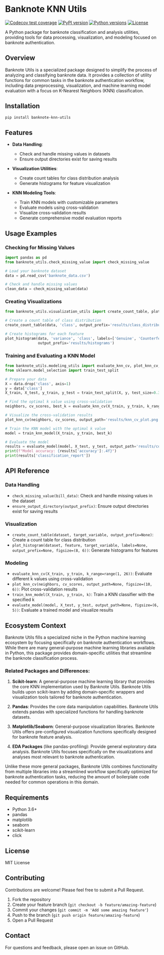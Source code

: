 # Banknote KNN Utils
[![Codecov test coverage](https://codecov.io/gh/DSCI-310-2025/banknote-knn-utils/branch/main/graph/badge.svg)](https://codecov.io/gh/DSCI-310-2025/banknote-knn-utils)
[![PyPI version](https://img.shields.io/badge/pypi-v0.1.6-blue.svg)](https://pypi.org/project/banknote-knn-utils/)
[![Python versions](https://img.shields.io/badge/python-3.6%2B-blue.svg)](https://pypi.org/project/banknote-knn-utils/)
[![License](https://img.shields.io/badge/license-MIT-green.svg)](https://opensource.org/licenses/MIT)

A Python package for banknote classification and analysis utilities, providing tools for data processing, visualization, and modeling focused on banknote authentication.

## Overview

Banknote Utils is a specialized package designed to simplify the process of analyzing and classifying banknote data. It provides a collection of utility functions for common tasks in the banknote authentication workflow, including data preprocessing, visualization, and machine learning model evaluation with a focus on K-Nearest Neighbors (KNN) classification.

## Installation

```bash
pip install banknote-knn-utils
```

## Features

- **Data Handling**:
  - Check and handle missing values in datasets
  - Ensure output directories exist for saving results

- **Visualization Utilities**:
  - Create count tables for class distribution analysis
  - Generate histograms for feature visualization

- **KNN Modeling Tools**:
  - Train KNN models with customizable parameters
  - Evaluate models using cross-validation
  - Visualize cross-validation results
  - Generate comprehensive model evaluation reports

## Usage Examples

### Checking for Missing Values

```python
import pandas as pd
from banknote_utils.check_missing_value import check_missing_value

# Load your banknote dataset
data = pd.read_csv('banknote_data.csv')

# Check and handle missing values
clean_data = check_missing_value(data)
```

### Creating Visualizations

```python
from banknote_utils.visualization_utils import create_count_table, plot_histogram

# Create a count table of class distribution
create_count_table(data, 'class', output_prefix='results/class_distribution')

# Create histograms for each feature
plot_histogram(data, 'variance', 'class', labels=['Genuine', 'Counterfeit'], 
               output_prefix='results/histograms')
```

### Training and Evaluating a KNN Model

```python
from banknote_utils.modeling_utils import evaluate_knn_cv, plot_knn_cv, train_knn_model, evaluate_model
from sklearn.model_selection import train_test_split

# Prepare your data
X = data.drop('class', axis=1)
y = data['class']
X_train, X_test, y_train, y_test = train_test_split(X, y, test_size=0.3, random_state=42)

# Find the optimal k value using cross-validation
neighbors, cv_scores, best_k = evaluate_knn_cv(X_train, y_train, k_range=range(1, 21))

# Visualize the cross-validation results
plot_knn_cv(neighbors, cv_scores, output_path='results/knn_cv_plot.png')

# Train the KNN model with the optimal k value
model = train_knn_model(X_train, y_train, best_k)

# Evaluate the model
results = evaluate_model(model, X_test, y_test, output_path='results/confusion_matrix.png')
print(f"Model accuracy: {results['accuracy']:.4f}")
print(results['classification_report'])
```

## API Reference

### Data Handling

- `check_missing_value(bill_data)`: Check and handle missing values in the dataset
- `ensure_output_directory(output_prefix)`: Ensure output directories exist for saving results

### Visualization

- `create_count_table(dataset, target_variable, output_prefix=None)`: Create a count table for class distribution
- `plot_histogram(dataset, feature, target_variable, labels=None, output_prefix=None, figsize=(8, 6))`: Generate histograms for features

### Modeling

- `evaluate_knn_cv(X_train, y_train, k_range=range(1, 26))`: Evaluate different k values using cross-validation
- `plot_knn_cv(neighbors, cv_scores, output_path=None, figsize=(10, 6))`: Plot cross-validation results
- `train_knn_model(X_train, y_train, k)`: Train a KNN classifier with the specified k
- `evaluate_model(model, X_test, y_test, output_path=None, figsize=(6, 5))`: Evaluate a trained model and visualize results

## Ecosystem Context

Banknote Utils fills a specialized niche in the Python machine learning ecosystem by focusing specifically on banknote authentication workflows. While there are many general-purpose machine learning libraries available in Python, this package provides domain-specific utilities that streamline the banknote classification process.

### Related Packages and Differences:

1. **Scikit-learn**: A general-purpose machine learning library that provides the core KNN implementation used by Banknote Utils. Banknote Utils builds upon scikit-learn by adding domain-specific wrappers and visualization tools tailored for banknote authentication.

2. **Pandas**: Provides the core data manipulation capabilities. Banknote Utils extends pandas with specialized functions for handling banknote datasets.

3. **Matplotlib/Seaborn**: General-purpose visualization libraries. Banknote Utils offers pre-configured visualization functions specifically designed for banknote feature analysis.

4. **EDA Packages** (like pandas-profiling): Provide general exploratory data analysis. Banknote Utils focuses specifically on the visualizations and analyses most relevant to banknote authentication.

Unlike these more general packages, Banknote Utils combines functionality from multiple libraries into a streamlined workflow specifically optimized for banknote authentication tasks, reducing the amount of boilerplate code needed for common operations in this domain.

## Requirements

- Python 3.6+
- pandas
- matplotlib
- seaborn
- scikit-learn
- click

## License

MIT License

## Contributing

Contributions are welcome! Please feel free to submit a Pull Request.

1. Fork the repository
2. Create your feature branch (`git checkout -b feature/amazing-feature`)
3. Commit your changes (`git commit -m 'Add some amazing feature'`)
4. Push to the branch (`git push origin feature/amazing-feature`)
5. Open a Pull Request

## Contact

For questions and feedback, please open an issue on GitHub.
